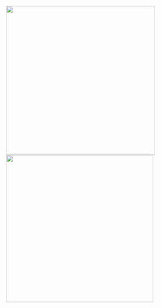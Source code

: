 <img  src="https://github-readme-stats.vercel.app/api?username=aalperozmen&&show_icons=true&theme=radical" width="405px" > <img  src="https://github-readme-stats.vercel.app/api/top-langs/?username=aalperozmen&layout=compact" width="400px" >




